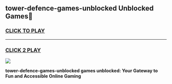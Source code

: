 
## tower-defence-games-unblocked Unblocked Games👋
<h3>
<a href="https://news.freeplayer.one?title=tower-defence-games-unblocked&ref=16F">CLICK TO PLAY</a></h3>
<hr>

<h3>
<a href="https://news.freeplayer.one?title=tower-defence-games-unblocked&ref=16F">CLICK 2 PLAY</a>
  
</h3>

<a href="https://news.freeplayer.one?title=tower-defence-games-unblocked&ref=16F/"><img src="https://clearcache.store/games.png"></a>


**tower-defence-games-unblocked games unblocked: Your Gateway to Fun and Accessible Online Gaming**
